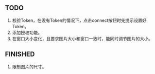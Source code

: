 TODO
--------------------------
1. 校验Token，在没有Token的情况下，点击connect按钮时先提示设置好Token。
1. 添加授权功能。
1. 在窗口大小变化，且要求图片大小和窗口一致时，能同时调节图片的大小。


FINISHED
--------------------------
1. 限制图片的尺寸。
